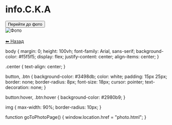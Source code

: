# info.C.K.A


<!DOCTYPE html>
<html lang="uk">
<head>
    <meta charset="UTF-8">
    <meta name="viewport" content="width=device-width, initial-scale=1.0">
    <title>Головна</title>
    <link rel="stylesheet" href="style.css">
</head>
<body>
    <div class="center">
        <button onclick="goToPhotoPage()">Перейти до фото</button>
    </div>
    <script src="script.js"></script>
</body>
</html>


<!DOCTYPE html>
<html lang="uk">
<head>
    <meta charset="UTF-8">
    <meta name="viewport" content="width=device-width, initial-scale=1.0">
    <title>Фото</title>
    <link rel="stylesheet" href="style.css">
</head>
<body>
    <div class="center">
        <img src="https://i.pinimg.com/736x/ea/c2/52/eac252c37ce77e91363113c3c4dee577.jpg" alt="Фото">
        <br><br>
        <a href="index.html" class="btn">⬅ Назад</a>
    </div>
</body>
</html>


body {
    margin: 0;
    height: 100vh;
    font-family: Arial, sans-serif;
    background-color: #f5f5f5;
    display: flex;
    justify-content: center;
    align-items: center;
}

.center {
    text-align: center;
}

button, .btn {
    background-color: #3498db;
    color: white;
    padding: 15px 25px;
    border: none;
    border-radius: 8px;
    font-size: 18px;
    cursor: pointer;
    text-decoration: none;
}

button:hover, .btn:hover {
    background-color: #2980b9;
}

img {
    max-width: 90%;
    border-radius: 10px;
}


function goToPhotoPage() {
    window.location.href = "photo.html";
}
